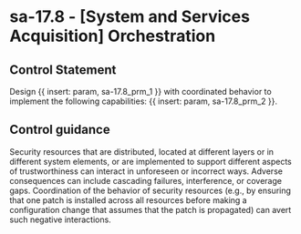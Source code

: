 # sa-17.8 - \[System and Services Acquisition\] Orchestration

## Control Statement

Design {{ insert: param, sa-17.8_prm_1 }} with coordinated behavior to implement the following capabilities: {{ insert: param, sa-17.8_prm_2 }}.

## Control guidance

Security resources that are distributed, located at different layers or in different system elements, or are implemented to support different aspects of trustworthiness can interact in unforeseen or incorrect ways. Adverse consequences can include cascading failures, interference, or coverage gaps. Coordination of the behavior of security resources (e.g., by ensuring that one patch is installed across all resources before making a configuration change that assumes that the patch is propagated) can avert such negative interactions.
